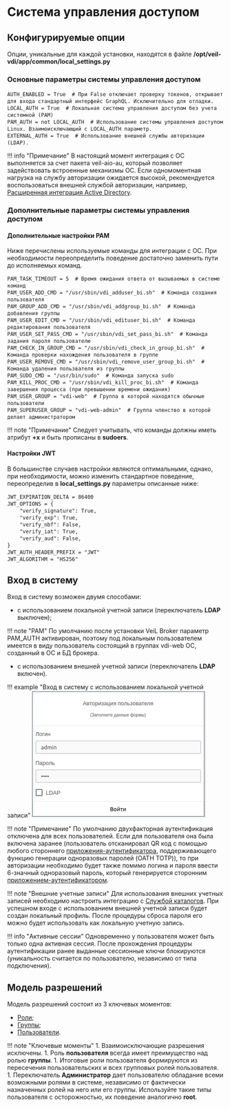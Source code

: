 # Система управления доступом

## Конфигурируемые опции
Опции, уникальные для каждой установки, находятся в файле **/opt/veil-vdi/app/common/local_settings.py**

### Основные параметры системы управления доступом
```
AUTH_ENABLED = True  # При False отключает проверку токенов, открывает для входа стандартный интерфейс GraphQL. Исключительно для отладки.
LOCAL_AUTH = True  # Локальная система управления доступом без учета системной (PAM)
PAM_AUTH = not LOCAL_AUTH  # Использование системы управления доступом Linux. Взаимоисключающий с LOCAL_AUTH параметр.
EXTERNAL_AUTH = True  # Использование внешней службы авторизации (LDAP).
```

!!! info "Примечание"
    В настоящий момент интеграция с ОС выполняется за счет пакета veil-aio-au, который позволяет задействовать 
    встроенные механизмы ОС. Если одномоментная нагрузка на службу авторизации ожидается высокой, рекомендуется 
    воспользоваться внешней службой авторизации, например, 
    [Расширенная интеграция Active Directory](../active_directory/info.md).

### Дополнительные параметры системы управления доступом

#### Дополнительные настройки PAM
Ниже перечислены используемые команды для интеграции с ОС. 
При необходимости переопределить поведение достаточно заменить пути до исполняемых команд.
```
PAM_TASK_TIMEOUT = 5  # Время ожидания ответа от вызываемых в системе команд
PAM_USER_ADD_CMD = "/usr/sbin/vdi_adduser_bi.sh"  # Команда создания пользователя
PAM_GROUP_ADD_CMD = "/usr/sbin/vdi_addgroup_bi.sh"  # Команда добавления группы
PAM_USER_EDIT_CMD = "/usr/sbin/vdi_edituser_bi.sh"  # Команда редактирования пользователя
PAM_USER_SET_PASS_CMD = "/usr/sbin/vdi_set_pass_bi.sh"  # Команда задания пароля пользователю
PAM_CHECK_IN_GROUP_CMD = "/usr/sbin/vdi_check_in_group_bi.sh"  # Команда проверки нахождения пользователя в группе
PAM_USER_REMOVE_CMD = "/usr/sbin/vdi_remove_user_group_bi.sh"  # Команда удаления пользвателя из группы
PAM_SUDO_CMD = "/usr/bin/sudo"  # Команда запуска sudo
PAM_KILL_PROC_CMD = "/usr/sbin/vdi_kill_proc_bi.sh"  # Команда завершения процесса (при превышении времени ожидания)
PAM_USER_GROUP = "vdi-web"  # Группа в которой находятся обычные пользователи
PAM_SUPERUSER_GROUP = "vdi-web-admin"  # Группа членство в которой делает администратором
```

!!! note "Примечание"
    Следует учитывать, что команды должны иметь атрибут **+x** и быть прописаны в **sudoers**.

#### Настройки JWT
В большинстве случаев настройки являются оптимальными, однако, при необходимости, можно изменить стандартное поведение,
переопределив в **local_settings.py** параметры описанные ниже:
```
JWT_EXPIRATION_DELTA = 86400
JWT_OPTIONS = {
    "verify_signature": True,
    "verify_exp": True,
    "verify_nbf": False,
    "verify_iat": True,
    "verify_aud": False,
}
JWT_AUTH_HEADER_PREFIX = "JWT"
JWT_ALGORITHM = "HS256"
```

## Вход в систему

Вход в систему возможен двумя способами:

-  с использованием локальной учетной записи (переключатель **LDAP** выключен);
   
!!! note "PAM"
    По умолчанию после установки VeiL Broker параметр PAM_AUTH активирован, поэтому под локальным пользователем имеется
    в виду пользователь состоящий в группах vdi-web ОС, созданный в ОС и БД брокера.
   
- с использованием внешней учетной записи (переключатель **LDAP** включен).

!!! example "Вход в систему с использованием локальной учетной записи"
    ![image](../../_assets/vdi/auth/login_page.png)    

!!! note "Примечание" 
    По умолчанию двухфакторная аутентификация отключена для всех пользователей.
    Если для пользователя она была включена заранее (пользователь отсканировал QR код с помощью любого стороннего 
    [приложения-аутентификатора](../faq/2fa.md), поддерживающего функцию генерации одноразовых паролей (OATH TOTP)), 
    то при авторизации необходимо будет также помимо логина и пароля ввести 6-значный одноразовый пароль, который 
    генерируется сторонним [приложением-аутентификатором](../faq/2fa.md).

!!! note "Внешние учетные записи"
    Для использования внешних учетных записей необходимо настроить интеграцию с 
    [Службой каталогов](../active_directory/info.md).
    При успешном входе с использованием внешней учетной записи будет создан локальный профиль.
    После процедуры сброса пароля его можно будет использовать как локальную учетную запись. 

!!! info "Активные сессии"
    Одновременно у пользователя может быть только одна активная сессия. После прохождения процедуры аутентификации ранее
    выданные сессионные ключи блокируются (уникальность считается по пользователю, независимо от
    типа подключения).


## Модель разрешений

Модель разрешений состоит из 3 ключевых моментов:

   - [Роли](./roles.md);
   - [Группы](./groups.md);
   - [Пользователи](./users.md).

!!! note "Ключевые моменты"
    1. Взаимоисключающие разрешения исключены. 
    1. Роль **пользователя** всегда имеет преимущество над ролью **группы**.
    1. Итоговые роли пользователя формируются из пересечения пользовательских и всех групповых ролей пользователя.
    1. Переключатель **Администратор** дает пользователю обладание всеми возможными ролями в системе, 
       независимо от фактически назначенных ролей на него или его группы. Используйте такие типы пользователя с 
       осторожностью, их поведение аналогично **root**.
